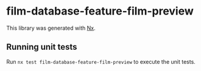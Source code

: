 # film-database-feature-film-preview

This library was generated with [Nx](https://nx.dev).

## Running unit tests

Run `nx test film-database-feature-film-preview` to execute the unit tests.
